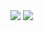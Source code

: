 <img src="https://github-readme-stats.vercel.app/api?username=amogustroll69&show_icons=true&include_all_commits=true&theme=onedark&hide_border=true"/>
<img src="https://github-readme-stats.vercel.app/api/top-langs/?username=amogustroll69&layout=compact&card_width=250&hide_border=true&theme=onedark&show_icons=true"/>
